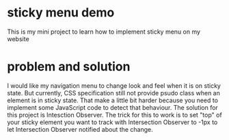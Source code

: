 # sticky menu demo

This is my mini project to learn how to implement sticky menu on my website


# problem and solution

I would like my navigation menu to change look and feel when it is on sticky state. But currently, CSS specification still not provide psudo class when an element is in sticky state. That make a little bit harder because you need to implement some JavaScript code to detect that behaviour. The solution for this project is Intesction Observer. The trick for this to work is to set "top" of your sticky element you want to track with Intersection Observer to -1px to let Intersection Observer notified about the change. 
